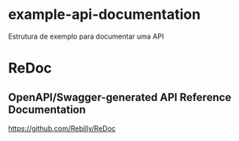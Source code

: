 # example-api-documentation
Estrutura de exemplo para documentar uma API

# ReDoc
## OpenAPI/Swagger-generated API Reference Documentation

https://github.com/Rebilly/ReDoc